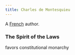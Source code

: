 ```yaml
---
title: Charles de Montesquieu
---
```


A [French](../index.html) author.

### The Spirit of the Laws

favors constitutional monarchy
